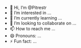 - 👋 Hi, I’m @Pitrestr
- 👀 I’m interested in ...
- 🌱 I’m currently learning ...
- 💞️ I’m looking to collaborate on ...
- 📫 How to reach me ...
- 😄 Pronouns: ...
- ⚡ Fun fact: ...

<!---
Pitrestr/Pitrestr is a ✨ special ✨ repository because its `README.md` (this file) appears on your GitHub profile.
You can click the Preview link to take a look at your changes.
--->

